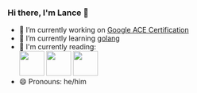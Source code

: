 ### Hi there, I'm Lance 👋

- 🔭 I’m currently working on [Google ACE Certification](https://cloud.google.com/certification/cloud-engineer)
- 🌱 I’m currently learning [golang](https://golang.org)
- :book: I'm currently reading:<br>
[<img src="https://images-na.ssl-images-amazon.com/images/I/51r8VtdbbJL._SX379_BO1,204,203,200_.jpg" width="50">](https://www.oreilly.com/library/view/implementing-service-level/9781492076803/)&nbsp;[<img src="https://images1.penguinrandomhouse.com/cover/9780525566144" width="50">](https://fivebooks.com/book/how-to-live-a-good-life-a-guide-to-choosing-your-personal-philosophy/)&nbsp;[<img src="https://m.media-amazon.com/images/I/41gQL115PvL._SY346_.jpg" width="50">](https://www.tablegroup.com/books/the-advantage/)
- 😄 Pronouns: he/him
